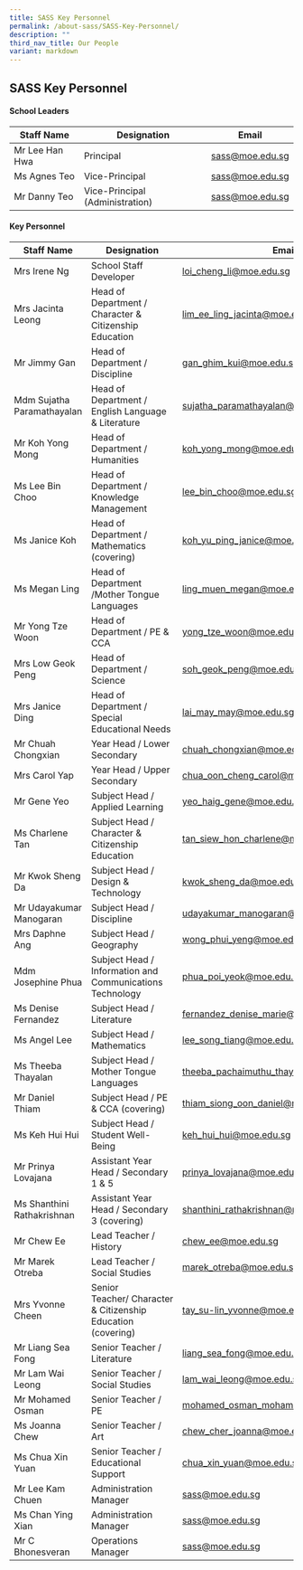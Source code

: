 ```yaml
---
title: SASS Key Personnel
permalink: /about-sass/SASS-Key-Personnel/
description: ""
third_nav_title: Our People
variant: markdown
---
```

## SASS Key Personnel 

#### School Leaders


| Staff Name | Designation | Email |
| -------- | -------- | -------- |
| Mr Lee Han Hwa     | Principal     | sass@moe.edu.sg     |
| Ms Agnes Teo     | Vice-Principal     |  sass@moe.edu.sg    |
| Mr Danny Teo    | Vice-Principal (Administration)     |sass@moe.edu.sg    |


#### Key Personnel 


| Staff Name | Designation | Email     |
| -------- | -------- | -------- |
| Mrs Irene Ng  | School Staff Developer     | loi_cheng_li@moe.edu.sg
| Mrs Jacinta Leong | Head of Department / Character & Citizenship Education |lim_ee_ling_jacinta@moe.edu.sg
| Mr Jimmy Gan | Head of Department / Discipline | gan_ghim_kui@moe.edu.sg  |
| Mdm Sujatha Paramathayalan | Head of Department / English Language & Literature | sujatha_paramathayalan@moe.edu.sg |
| Mr Koh Yong Mong|Head of Department / Humanities | koh_yong_mong@moe.edu.sg|
| Ms Lee Bin Choo | Head of Department / Knowledge Management | lee_bin_choo@moe.edu.sg  |
| Ms Janice Koh | Head of Department / Mathematics (covering) | koh_yu_ping_janice@moe.edu.sg  |
| Ms Megan Ling | Head of Department /Mother Tongue Languages | ling_muen_megan@moe.edu.sg|
| Mr Yong Tze Woon |Head of Department / PE & CCA|yong_tze_woon@moe.edu.sg |
|Mrs Low Geok Peng | Head of Department / Science | soh_geok_peng@moe.edu.sg |
| Mrs Janice Ding |Head of Department / Special Educational Needs | lai_may_may@moe.edu.sg|
| Mr Chuah Chongxian | Year Head / Lower Secondary | chuah_chongxian@moe.edu.sg  |
| Mrs Carol Yap| Year Head / Upper Secondary | chua_oon_cheng_carol@moe.edu.sg  |
| Mr Gene Yeo | Subject Head / Applied Learning |yeo_haig_gene@moe.edu.sg  |
| Ms Charlene Tan | Subject Head / Character & Citizenship Education | tan_siew_hon_charlene@moe.edu.sg  |
|Mr Kwok Sheng Da | Subject Head / Design & Technology |kwok_sheng_da@moe.edu.sg |
| Mr Udayakumar Manogaran| Subject Head / Discipline | udayakumar_manogaran@moe.edu.sg |
| Mrs Daphne Ang| Subject Head / Geography | wong_phui_yeng@moe.edu.sg |
|Mdm Josephine Phua |Subject Head / Information and Communications Technology | phua_poi_yeok@moe.edu.sg  |
| Ms Denise Fernandez | Subject Head / Literature |fernandez_denise_marie@moe.edu.sg|
| Ms Angel Lee | Subject Head / Mathematics| lee_song_tiang@moe.edu.sg |
| Ms Theeba Thayalan | Subject Head / Mother Tongue Languages | theeba_pachaimuthu_thayala@moe.edu.sg |
|Mr Daniel Thiam|Subject Head / PE & CCA (covering) | thiam_siong_oon_daniel@moe.edu.sg |
| Ms Keh Hui Hui | Subject Head / Student Well-Being | keh_hui_hui@moe.edu.sg |
| Mr Prinya Lovajana | Assistant Year Head / Secondary 1 & 5 |prinya_lovajana@moe.edu.sg|
| Ms Shanthini Rathakrishnan | Assistant Year Head / Secondary 3 (covering) | shanthini_rathakrishnan@moe.edu.sg |
| Mr Chew Ee |Lead Teacher / History | chew_ee@moe.edu.sg|
| Mr Marek Otreba | Lead Teacher / Social Studies | marek_otreba@moe.edu.sg |
| Mrs Yvonne Cheen |Senior Teacher/ Character & Citizenship Education (covering) |tay_su-lin_yvonne@moe.edu.sg  |
| Mr Liang Sea Fong | Senior Teacher / Literature |liang_sea_fong@moe.edu.sg |
| Mr Lam Wai Leong| Senior Teacher / Social Studies | lam_wai_leong@moe.edu.sg |
| Mr Mohamed Osman | Senior Teacher / PE| mohamed_osman_mohamed_noor@moe.edu.sg |
|Ms Joanna Chew| Senior Teacher / Art | chew_cher_joanna@moe.edu.sg |
| Ms Chua Xin Yuan | Senior Teacher / Educational Support| chua_xin_yuan@moe.edu.sg |
| Mr Lee Kam Chuen |Administration Manager | sass@moe.edu.sg|
|Ms Chan Ying Xian | Administration Manager | sass@moe.edu.sg | |
|Mr C Bhonesveran|Operations Manager | sass@moe.edu.sg |